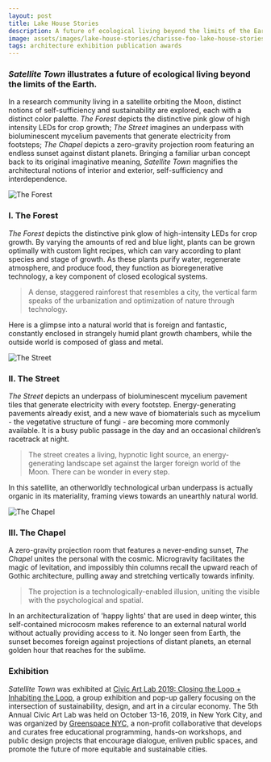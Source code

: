 ```yaml
---
layout: post
title: Lake House Stories
description: A future of ecological living beyond the limits of the Earth
image: assets/images/lake-house-stories/charisse-foo-lake-house-stories-05-header.jpg
tags: architecture exhibition publication awards
---
```


<h3><i>Satellite Town</i> illustrates a future of ecological living beyond the limits of the Earth.</h3>

<p> In a research community living in a satellite orbiting the Moon, distinct notions of self-sufficiency and sustainability are explored, each with a distinct color palette. <i>The Forest</i> depicts the distinctive pink glow of high intensity LEDs for crop growth; <i>The Street</i> imagines an underpass with bioluminescent mycelium pavements that generate electricity from footsteps; <i>The Chapel </i>depicts a zero-gravity projection room featuring an endless sunset against distant planets. Bringing a familiar urban concept back to its original imaginative meaning, <i> Satellite Town </i> magnifies the architectural notions of interior and exterior, self-sufficiency and interdependence. </p>

<div class="row">
	<div class="6u 12u$(small)">
		<span class="image fit"><img src="{% link assets/images/satellite-town/charisse-foo-satellite-town-01.jpg %}" alt="The Forest" /></span>
	</div>
	<div class="6u$ 12u$(small)">
		<h3>I. The Forest</h3>
		<p> <i>The Forest </i>depicts the distinctive pink glow of high-intensity LEDs for crop growth. By varying the amounts of red and blue light, plants can be grown optimally with custom light recipes, which can vary according to plant species and stage of growth. As these plants purify water, regenerate atmosphere, and produce food, they function as bioregenerative technology, a key component of closed ecological systems. </p> 
		<blockquote> A dense, staggered rainforest that resembles a city, the vertical farm speaks of the urbanization and optimization of nature through technology. </blockquote> 
		<p> Here is a glimpse into a natural world that is foreign and fantastic, constantly enclosed in strangely humid plant growth chambers, while the outside world is composed of glass and metal.
		</p>	
	</div>
</div>

<div class="row">
    <div class="6u 12u$(small)">
		<span class="image fit"><img src="{% link assets/images/satellite-town/charisse-foo-satellite-town-02.jpg %}" alt="The Street" /></span>
	</div>
	<div class="6u$ 12u$(small)">
		<h3>II. The Street</h3>
		<p><i>The Street </i>depicts an underpass of bioluminescent mycelium pavement tiles that generate electricity with every footstep. Energy-generating pavements already exist, and a new wave of biomaterials such as mycelium - the vegetative structure of fungi - are becoming more commonly available. It is a busy public passage in the day and an occasional children’s racetrack at night. </p> 
		<blockquote> The street creates a living, hypnotic light source, an energy-generating landscape set against the larger foreign world of the Moon. There can be wonder in every step. </blockquote>
		<p> In this satellite, an otherworldly technological urban underpass is actually organic in its materiality, framing views towards an unearthly natural world. </p>
	</div>

</div>

<div class="row">
	<div class="6u 12u$(small)">
		<span class="image fit"><img src="{% link assets/images/satellite-town/charisse-foo-satellite-town-03.jpg %}" alt="The Chapel" /></span>
	</div>
	<div class="6u$ 12u$(small)">
		<h3>III. The Chapel</h3>
		<p>A zero-gravity projection room that features a never-ending sunset, <i>The Chapel </i>unites the personal with the cosmic. Microgravity facilitates the magic of levitation, and impossibly thin columns recall the upward reach of Gothic architecture, pulling away and stretching vertically towards infinity. 
		</p> 
		<blockquote> The projection is a technologically-enabled illusion, uniting the visible with the psychological and spatial. </blockquote>
		<p>
		In an architecturalization of 'happy lights' that are used in deep winter, this self-contained microcosm makes reference to an external natural world without actually providing access to it.  No longer seen from Earth, the sunset becomes foreign against projections of distant planets, an eternal golden hour that reaches for the sublime. </p>
	</div>
</div>

<h3> Exhibition </h3>
<p> <i> Satellite Town </i> was exhibited at <a href = "https://www.eventbrite.com/e/civic-art-lab-2020-3-day-sustainability-and-design-lab-tickets-77649071463"> Civic Art Lab  2019: Closing the Loop + Inhabiting the Loop,</a> a group exhibition and pop-up gallery focusing on the intersection of sustainability, design, and art in a circular economy. The 5th Annual Civic Art Lab was held on October 13-16, 2019, in New York City, and was organized by <a href="http://greenspacenyc.org">Greenspace NYC,</a> a non-profit collaborative that develops and curates free educational programming, hands-on workshops, and public design projects that encourage dialogue, enliven public spaces, and promote the future of more equitable and sustainable cities. </p>

<!-- Image Grid -->
<div class="box alt">
	<div class="row 50% uniform">
		<div class="4u"><span class="image fit"><img src="{% link assets/images/satellite-town/charisse-foo-satellite-town-04.jpg %}" alt="" /></span></div>
		<div class="4u"><span class="image fit"><img src="{% link assets/images/satellite-town/charisse-foo-satellite-town-06.jpg %}" alt="" /></span></div>
		<div class="4u$"><span class="image fit"><img src="{% link assets/images/satellite-town/charisse-foo-satellite-town-05.jpg %}" alt="" /></span></div>
		<!-- Break -->
		<div class="4u"><span class="image fit"><img src="{% link assets/images/satellite-town/charisse-foo-satellite-town-07.jpg %}" alt="" /></span></div>
		<div class="8u$"><span class="image fit"><img src="{% link assets/images/satellite-town/charisse-foo-satellite-town-08.jpg %}" alt="" /></span></div>
	</div>
</div>
